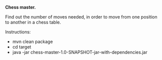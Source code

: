 **Chess master.**

Find out the number of moves needed, in order to move from
one position to another in a chess table.

Instructions:
- mvn clean package
- cd target
- java -jar chess-master-1.0-SNAPSHOT-jar-with-dependencies.jar